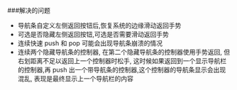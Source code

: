 
###解决的问题
* 导航条自定义左侧返回按钮后,恢复系统的边缘滑动返回手势
* 可选是否隐藏左侧返回按钮,可选是否需要滑动返回手势
* 连续快速 push 和 pop 可能会出现导航条崩溃的情况
* 连续两个隐藏导航条的控制器, 在第二个隐藏导航条的控制器使用手势返回, 但右划距离不足以返回上一个控制器时松手, 这时候如果返回到一个显示导航栏的控制器,再 push 出一个带导航条的控制器,这个控制器的导航条显示会出现混乱, 表现是最终显示上一个导航栏的内容